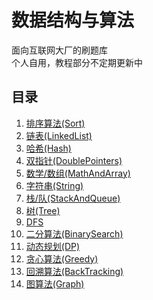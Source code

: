 # 数据结构与算法

面向互联网大厂的刷题库  
个人自用，教程部分不定期更新中

## 目录

1. [排序算法(Sort)](./01_Sort/README.md)
2. [链表(LinkedList)](./02_LinkedList/README.md)
3. [哈希(Hash)](./03_Hash/README.md)
4. [双指针(DoublePointers)](./04_DoublePointers/README.md)
5. [数学/数组(MathAndArray)](./05_MathAndArray/README.md)
6. [字符串(String)](./06_String/String.ipynb)
7. [栈/队(StackAndQueue)](./07_StackAndQueue/StackAndQueue.ipynb)
8. [树(Tree)](./08_Tree/README.md)
9. [DFS](./09_DFS/README.md)
10. [二分算法(BinarySearch)](./10_BinarySearch/README.md)
11. [动态规划(DP)](./11_DP/README.md)
12. [贪心算法(Greedy)](./12_Greedy/README.md)
13. [回溯算法(BackTracking)](./13_BackTracking/README.md)
14. [图算法(Graph)](./14_Graph/README.md)